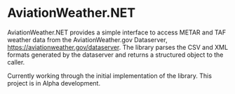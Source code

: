 # AviationWeather.NET
AviationWeather.NET provides a simple interface to access METAR and TAF weather data from the AviationWeather.gov Dataserver,  https://aviationweather.gov/dataserver.  The library parses the CSV and XML formats generated by the dataserver and returns a structured object to the caller.

Currently working through the initial implementation of the library.  This project is in Alpha development.
